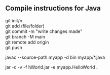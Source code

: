 ## Compile instructions for Java

git init/n  
git add (file/folder)  
git commit -m "write changes made"  
git branch -M main  
git remote add origin <repo url>  
git push  

javac --source-path myapp -d bin myapp/*.java

<!--The command compiles all the .java source files in the myapp directory, using myapp as the source path. After compilation, it places the resulting .class files into the bin directory. The source code files are specified by myapp/* (i.e., all files in the myapp folder).-->

jar -c -v -f hWorld.jar -e myapp.HelloWorld . <!-- Run this in bin directory jar tf is myapp/myapp/hellowWorld.class-->
